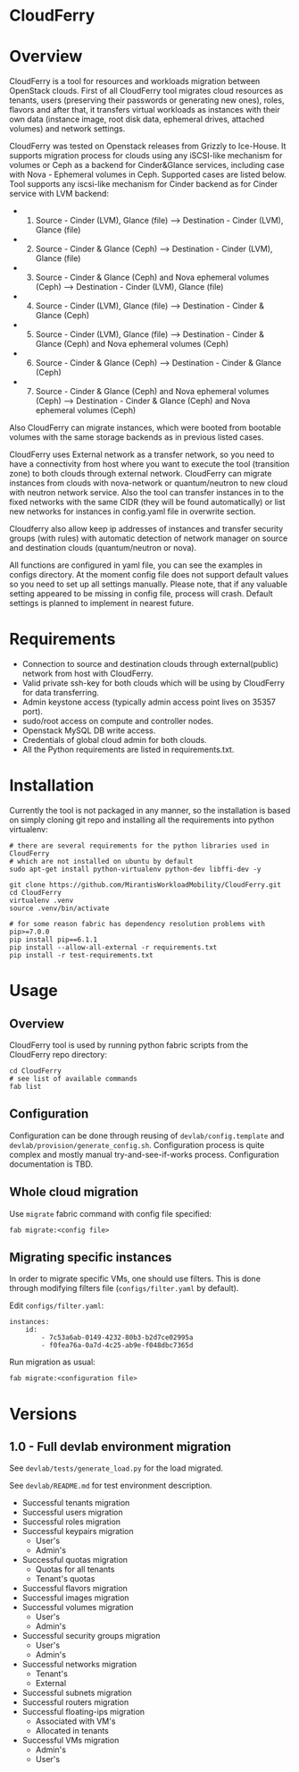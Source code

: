 ﻿CloudFerry
==========

# Overview

CloudFerry is a tool for resources and workloads migration between OpenStack clouds. First of all CloudFerry tool
migrates cloud resources as tenants, users (preserving their passwords or generating new ones), roles, flavors and after
that, it transfers virtual workloads as instances with their own data (instance
image, root disk data, ephemeral drives, attached volumes) and network settings.


CloudFerry was tested on Openstack releases from Grizzly to Ice-House.
It supports migration process for clouds using any iSCSI-like mechanism for volumes or Ceph as a backend for
Cinder&Glance services, including case with Nova - Ephemeral volumes in Ceph.
Supported cases are listed below. Tool supports any iscsi-like mechanism for Cinder backend as for Cinder service with
LVM backend:


- 1) Source - Cinder (LVM), Glance (file) --> Destination - Cinder (LVM), Glance (file)
- 2) Source - Cinder & Glance (Ceph) --> Destination - Cinder (LVM), Glance (file)
- 3) Source - Cinder & Glance (Ceph) and Nova ephemeral volumes (Ceph) -->   Destination - Cinder (LVM), Glance (file)
- 4) Source - Cinder (LVM), Glance (file) --> Destination - Cinder & Glance (Ceph)
- 5) Source - Cinder (LVM), Glance (file) --> Destination - Cinder & Glance (Ceph) and Nova ephemeral volumes (Ceph)
- 6) Source - Cinder & Glance (Ceph) --> Destination - Cinder & Glance (Ceph)
- 7) Source - Cinder & Glance (Ceph) and Nova ephemeral volumes (Ceph) -->   Destination - Cinder & Glance (Ceph) and
Nova ephemeral volumes (Ceph)


Also CloudFerry can migrate instances, which were booted from bootable  volumes with the same storage backends as in
previous listed cases.


CloudFerry uses External network as a transfer network, so you need to have a connectivity from host where you want
to execute the tool (transition zone) to both clouds through external network.
CloudFerry can migrate instances from clouds with nova-network or quantum/neutron to new cloud with neutron network
service. Also the tool can transfer instances in to the fixed networks with the same CIDR (they will be found
automatically) or list new networks for instances in config.yaml file in overwrite section.


Cloudferry also allow keep ip addresses of instances and transfer security groups (with rules) with automatic detection
of network manager on source and destination clouds (quantum/neutron or nova).


All functions are configured in yaml file, you can see the examples in configs directory.
At the moment config file does not support default values so you need to set up all settings manually. Please note,
that if any valuable setting appeared to be missing in config file, process will crash. Default settings is planned
to implement in nearest future.


# Requirements

 - Connection to source and destination clouds through external(public) network from host with CloudFerry.
 - Valid private ssh-key for both clouds which will be using by CloudFerry for data transferring.
 - Admin keystone access (typically admin access point lives on 35357 port).
 - sudo/root access on compute and controller nodes.
 - Openstack MySQL DB write access.
 - Credentials of global cloud admin for both clouds.
 - All the Python requirements are listed in requirements.txt.


# Installation

Currently the tool is not packaged in any manner, so the installation is based on simply cloning git repo
and installing all the requirements into python virtualenv:
```
# there are several requirements for the python libraries used in CloudFerry
# which are not installed on ubuntu by default
sudo apt-get install python-virtualenv python-dev libffi-dev -y

git clone https://github.com/MirantisWorkloadMobility/CloudFerry.git
cd CloudFerry
virtualenv .venv
source .venv/bin/activate

# for some reason fabric has dependency resolution problems with pip>=7.0.0
pip install pip==6.1.1
pip install --allow-all-external -r requirements.txt
pip install -r test-requirements.txt
```

# Usage

## Overview
CloudFerry tool is used by running python fabric scripts from the CloudFerry repo directory:
```
cd CloudFerry
# see list of available commands
fab list
```

## Configuration

Configuration can be done through reusing of `devlab/config.template` and `devlab/provision/generate_config.sh`.
Configuration process is quite complex and mostly manual try-and-see-if-works process. Configuration documentation
is TBD.

## Whole cloud migration
Use `migrate` fabric command with config file specified:

```
fab migrate:<config file>
```

## Migrating specific instances

In order to migrate specific VMs, one should use filters. This is done through modifying filters file
(`configs/filter.yaml` by default).

Edit `configs/filter.yaml`:
```
instances:
    id:
        - 7c53a6ab-0149-4232-80b3-b2d7ce02995a
        - f0fea76a-0a7d-4c25-ab9e-f048dbc7365d
```

Run migration as usual:
```
fab migrate:<configuration file>
```


# Versions

## 1.0 - Full devlab environment migration

See `devlab/tests/generate_load.py` for the load migrated.

See `devlab/README.md` for test environment description.

 - Successful tenants migration
 - Successful users migration
 - Successful roles migration
 - Successful keypairs migration
     * User's
     * Admin's
 - Successful quotas migration
     * Quotas for all tenants
     * Tenant's quotas
 - Successful flavors migration
 - Successful images migration
 - Successful volumes migration
     * User's
     * Admin's
 - Successful security groups migration
     * User's
     * Admin's
 - Successful networks migration
     * Tenant's
     * External
 - Successful subnets migration
 - Successful routers migration
 - Successful floating-ips migration
     * Associated with VM's
     * Allocated in tenants
 - Successful VMs migration
     * Admin's
     * User's

